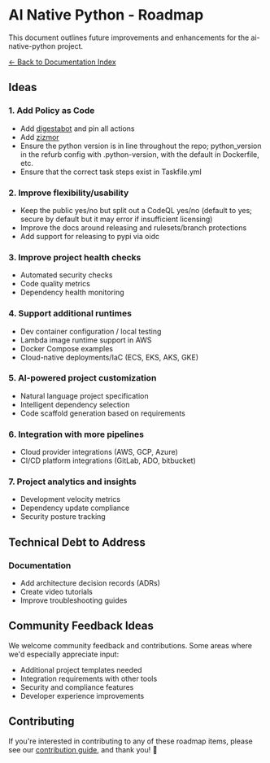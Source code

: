 # AI Native Python - Roadmap

This document outlines future improvements and enhancements for the ai-native-python project.

[← Back to Documentation Index](index.md)

## Ideas

### 1. Add Policy as Code

- Add [digestabot](https://github.com/chainguard-dev/digestabot) and pin all actions
- Add [zizmor](https://github.com/zizmorcore/zizmor)
- Ensure the python version is in line throughout the repo; python_version in the refurb config with .python-version, with the default in Dockerfile, etc.
- Ensure that the correct task steps exist in Taskfile.yml

### 2. Improve flexibility/usability

- Keep the public yes/no but split out a CodeQL yes/no (default to yes; secure by default but it may error if insufficient licensing)
- Improve the docs around releasing and rulesets/branch protections
- Add support for releasing to pypi via oidc

### 3. Improve project health checks

- Automated security checks
- Code quality metrics
- Dependency health monitoring

### 4. Support additional runtimes

- Dev container configuration / local testing
- Lambda image runtime support in AWS
- Docker Compose examples
- Cloud-native deployments/IaC (ECS, EKS, AKS, GKE)

### 5. AI-powered project customization

- Natural language project specification
- Intelligent dependency selection
- Code scaffold generation based on requirements

### 6. Integration with more pipelines

- Cloud provider integrations (AWS, GCP, Azure)
- CI/CD platform integrations (GitLab, ADO, bitbucket)

### 7. Project analytics and insights

- Development velocity metrics
- Dependency update compliance
- Security posture tracking

## Technical Debt to Address

### Documentation

- Add architecture decision records (ADRs)
- Create video tutorials
- Improve troubleshooting guides

## Community Feedback Ideas

We welcome community feedback and contributions. Some areas where we'd especially appreciate input:

- Additional project templates needed
- Integration requirements with other tools
- Security and compliance features
- Developer experience improvements

## Contributing

If you're interested in contributing to any of these roadmap items, please see our [contribution guide](../CONTRIBUTING.md), and thank you! 🎉
